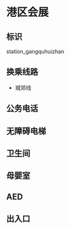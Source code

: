 # 港区会展

## 标识

station_gangquhuizhan

## 换乘线路

- 城郊线

## 公务电话



## 无障碍电梯



## 卫生间



## 母婴室



## AED



## 出入口

